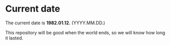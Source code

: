 # Current date

The current date is **1982.01.12.** (YYYY.MM.DD.)

This repository will be good when the world ends, so we will know how long it lasted.
